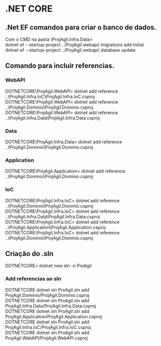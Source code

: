 # .NET CORE

## .Net EF comandos para criar o banco de dados.

Com o CMD na pasta \ProjAgil.Infra.Data> <br />
dotnet ef --startup-project ../ProjAgil.webapi/ migrations add Initial<br />
dotnet ef --startup-project ../ProjAgil.webapi/ database update<br />


## Comando para incluir referencias.

### WebAPI
DOTNETCORE\ProjAgil.WebAPI> dotnet add reference ..\ProjAgil.Infra.IoC\ProjAgil.Infra.IoC.csproj<br />
DOTNETCORE\ProjAgil.WebAPI> dotnet add reference ..\ProjAgil.Dominio\ProjAgil.Dominio.csproj<br />
DOTNETCORE\ProjAgil.WebAPI> dotnet add reference ..\ProjAgil.Infra.Data\ProjAgil.Infra.Data.csproj<br />

### Data
DOTNETCORE\ProjAgil.Infra.Data> dotnet add reference ..\ProjAgil.Dominio\ProjAgil.Dominio.csproj<br />

### Application
DOTNETCORE\ProjAgil.Application> dotnet add reference ..\ProjAgil.Dominio\ProjAgil.Dominio.csproj<br />

### IoC
DOTNETCORE\ProjAgil.Infra.IoC> dotnet add reference ..\ProjAgil.Dominio\ProjAgil.Dominio.csproj<br />
DOTNETCORE\ProjAgil.Infra.IoC> dotnet add reference ..\ProjAgil.Infra.Data\ProjAgil.Infra.Data.csproj<br />
DOTNETCORE\ProjAgil.Infra.IoC> dotnet add reference ..\ProjAgil.Application\ProjAgil.Application.csproj<br />
DOTNETCORE\ProjAgil.Infra.IoC> dotnet add reference ..\ProjAgil.Dominio\ProjAgil.Dominio.csproj<br />

## Criação do .sln
DOTNETCORE> dotnet new sln -n ProAgil<br />

### Add referencias ao sln

DOTNETCORE dotnet sln ProAgil.sln add ProjAgil.Dominio/ProjAgil.Dominio.csproj<br />
DOTNETCORE dotnet sln ProAgil.sln add ProjAgil.Infra.Data/ProjAgil.Infra.Data.csproj<br />
DOTNETCORE dotnet sln ProAgil.sln add ProjAgil.Application/ProjAgil.Application.csproj<br />
DOTNETCORE dotnet sln ProAgil.sln add ProjAgil.Infra.IoC/ProjAgil.Infra.IoC.csproj<br />
DOTNETCORE dotnet sln ProAgil.sln add ProjAgil.WebAPI/ProjAgil.WebAPI.csproj<br />

